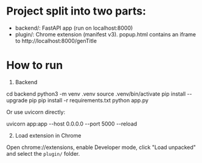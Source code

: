 # Project split into two parts:

- backend/: FastAPI app (run on localhost:8000)
- plugin/: Chrome extension (manifest v3). popup.html contains an iframe to http://localhost:8000/genTitle

# How to run

1. Backend

cd backend
python3 -m venv .venv
source .venv/bin/activate
pip install --upgrade pip
pip install -r requirements.txt
python app.py

Or use uvicorn directly:

uvicorn app:app --host 0.0.0.0 --port 5000 --reload

2. Load extension in Chrome

Open chrome://extensions, enable Developer mode, click "Load unpacked" and select the `plugin/` folder.